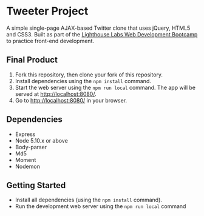 # Tweeter Project

A simple single-page AJAX-based Twitter clone that uses jQuery, HTML5 and CSS3. Built as part of the [Lighthouse Labs Web Development Bootcamp](https://www.lighthouselabs.ca/en/web-development-bootcamp) to practice front-end development.

## Final Product

1. Fork this repository, then clone your fork of this repository.
2. Install dependencies using the `npm install` command.
3. Start the web server using the `npm run local` command. The app will be served at <http://localhost:8080/>.
4. Go to <http://localhost:8080/> in your browser.

## Dependencies

- Express
- Node 5.10.x or above
- Body-parser
- Md5
- Moment
- Nodemon

## Getting Started

- Install all dependencies (using the `npm install` command).
- Run the development web server using the `npm run local` command


